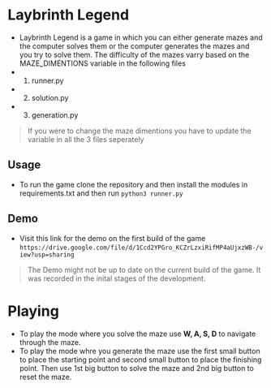 # Laybrinth Legend

-   Laybrinth Legend is a game in which you can either generate mazes and the computer solves them or the computer generates the mazes and you try to solve them. The difficulty of the mazes varry based on the MAZE_DIMENTIONS variable in the following files
-   1.  runner.py
-   2.  solution.py
-   3.  generation.py

> If you were to change the maze dimentions you have to update the variable in all the 3 files seperately

## Usage

-   To run the game clone the repository and then install the modules in requirements.txt and then run `python3 runner.py`

## Demo

-   Visit this link for the demo on the first build of the game `https://drive.google.com/file/d/1Ccd2YPGro_KCZrLzxiRifMP4aUjxzWB-/view?usp=sharing`

> The Demo might not be up to date on the current build of the game. It was recorded in the inital stages of the development.

# Playing

-   To play the mode where you solve the maze use **W, A, S, D** to navigate through the maze.
-   To play the mode whre you generate the maze use the first small button to place the starting point and second small button to place the finishing point. Then use 1st big button to solve the maze and 2nd big button to reset the maze.
